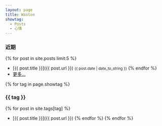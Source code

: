 ```yaml
---
layout: page
title: Waston
showtag:
  - Posts
  - 心情
---
```

### 近期
{% for post in site.posts limit:5 %}
- [{{ post.title }}]({{ post.url }}) <small>{{ post.date | date_to_string  }}</small>
{% endfor %}
- [更多…](/archive)

{% for tag in page.showtag %}
### {{ tag }}
{% for post in site.tags[tag] %}
- [{{ post.title }}]({{ post.url }})
{% endfor %}
{% endfor %}
